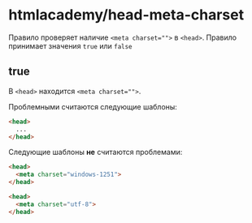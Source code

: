 # htmlacademy/head-meta-charset

Правило проверяет наличие `<meta charset="">` в `<head>`. Правило принимает значения `true` или `false`

## true
В `<head>` находится `<meta charset="">`.

Проблемными считаются следующие шаблоны:
```html
<head>
  ...
</head>
```

Следующие шаблоны **не** считаются проблемами:
```html
<head>
  <meta charset="windows-1251">
</head>

<head>
  <meta charset="utf-8">
</head>
```

